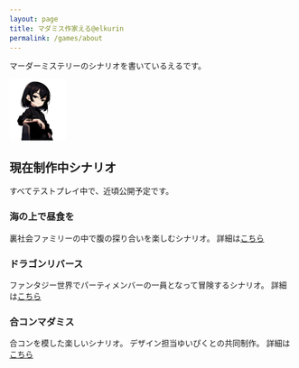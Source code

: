 ```yaml
---
layout: page
title: マダミス作家える@elkurin
permalink: /games/about
---
```

<head>
  <link rel="icon" href="{{ '/phantom-favicon.png' | relative_url }}" type="image/x-icon">
</head>

マーダーミステリーのシナリオを書いているえるです。

<img src="/assets/images/phantom.png" width="100px">


## 現在制作中シナリオ
すべてテストプレイ中で、近頃公開予定です。

### 海の上で昼食を
裏社会ファミリーの中で腹の探り合いを楽しむシナリオ。
詳細は[こちら](/games/mafia)

### ドラゴンリバース
ファンタジー世界でパーティメンバーの一員となって冒険するシナリオ。
詳細は[こちら](/games/dragon)

### 合コンマダミス
合コンを模した楽しいシナリオ。
デザイン担当ゆいぴくとの共同制作。
詳細は[こちら](/games/gokon)
